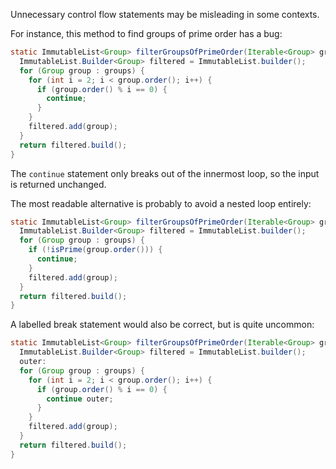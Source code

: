 Unnecessary control flow statements may be misleading in some contexts.

For instance, this method to find groups of prime order has a bug:

```java
static ImmutableList<Group> filterGroupsOfPrimeOrder(Iterable<Group> groups) {
  ImmutableList.Builder<Group> filtered = ImmutableList.builder();
  for (Group group : groups) {
    for (int i = 2; i < group.order(); i++) {
      if (group.order() % i == 0) {
        continue;
      }
    }
    filtered.add(group);
  }
  return filtered.build();
}
```

The `continue` statement only breaks out of the innermost loop, so the input is
returned unchanged.

The most readable alternative is probably to avoid a nested loop entirely:

```java
static ImmutableList<Group> filterGroupsOfPrimeOrder(Iterable<Group> groups) {
  ImmutableList.Builder<Group> filtered = ImmutableList.builder();
  for (Group group : groups) {
    if (!isPrime(group.order())) {
      continue;
    }
    filtered.add(group);
  }
  return filtered.build();
}
```

A labelled break statement would also be correct, but is quite uncommon:

```java
static ImmutableList<Group> filterGroupsOfPrimeOrder(Iterable<Group> groups) {
  ImmutableList.Builder<Group> filtered = ImmutableList.builder();
  outer:
  for (Group group : groups) {
    for (int i = 2; i < group.order(); i++) {
      if (group.order() % i == 0) {
        continue outer;
      }
    }
    filtered.add(group);
  }
  return filtered.build();
}
```
